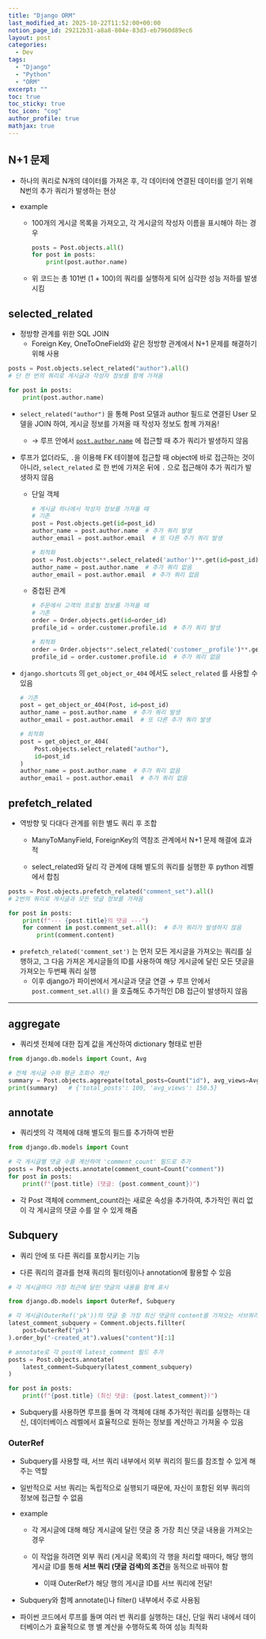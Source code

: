 ```yaml
---
title: "Django ORM"
last_modified_at: 2025-10-22T11:52:00+00:00
notion_page_id: 29212b31-a8a8-804e-83d3-eb7960d89ec6
layout: post
categories:
  - Dev
tags:
  - "Django"
  - "Python"
  - "ORM"
excerpt: ""
toc: true
toc_sticky: true
toc_icon: "cog"
author_profile: true
mathjax: true
---
```


## N+1 문제

- 하나의 쿼리로 N개의 데이터를 가져온 후, 각 데이터에 연결된 데이터를 얻기 위해 N번의 추가 쿼리가 발생하는 현상

- example
  - 100개의 게시글 목록을 가져오고, 각 게시글의 작성자 이름을 표시해야 하는 경우
    ```python
    posts = Post.objects.all()
    for post in posts:
    	print(post.author.name)
    ```

  - 위 코드는 총 101번 (1 + 100)의 쿼리를 실행하게 되어 심각한 성능 저하를 발생시킴

## selected_related

- 정방향 관계를 위한 SQL JOIN
  - Foreign Key, OneToOneField와 같은 정방향 관계에서 N+1 문제를 해결하기 위해 사용

```python
posts = Post.objects.select_related("author").all()
# 단 한 번의 쿼리로 게시글과 작성자 정보를 함께 가져옴

for post in posts:
	print(post.author.name)
```

- `select_related("author")` 을 통해 Post 모델과 author 필드로 연결된 User 모델을 JOIN 하여, 게시글 정보를 가져올 때 작성자 정보도 함께 가져옴! 
  - → 루프 안에서 [`post.author.name`](http://post.author.name/) 에 접근할 때 추가 쿼리가 발생하지 않음

- 루프가 없더라도, `.`을 이용해 FK 테이블에 접근할 때 object에 바로 접근하는 것이 아니라, `select_related` 로 한 번에 가져온 뒤에 `.` 으로 접근해야 추가 쿼리가 발생하지 않음
  - 단일 객체
    ```python
    # 게시글 하나에서 작성자 정보를 가져올 때
    # 기존
    post = Post.objects.get(id=post_id)
    author_name = post.author.name  # 추가 쿼리 발생
    author_email = post.author.email  # 또 다른 추가 쿼리 발생
    
    # 최적화
    post = Post.objects**.select_related('author')**.get(id=post_id)
    author_name = post.author.name  # 추가 쿼리 없음
    author_email = post.author.email  # 추가 쿼리 없음
    ```

  - 중첩된 관계
    ```python
    # 주문에서 고객의 프로필 정보를 가져올 때
    # 기존
    order = Order.objects.get(id=order_id)
    profile_id = order.customer.profile.id  # 추가 쿼리 발생
    
    # 최적화
    order = Order.objects**.select_related('customer__profile')**.get(id=order_id)
    profile_id = order.customer.profile.id  # 추가 쿼리 없음
    ```

- `django.shortcuts` 의 `get_object_or_404` 에서도 `select_related` 를 사용할 수 있음
  ```python
  # 기존
  post = get_object_or_404(Post, id=post_id)
  author_name = post.author.name  # 추가 쿼리 발생
  author_email = post.author.email  # 또 다른 추가 쿼리 발생
  
  # 최적화
  post = get_object_or_404(
      Post.objects.select_related("author"), 
      id=post_id
  )
  author_name = post.author.name  # 추가 쿼리 없음
  author_email = post.author.email  # 추가 쿼리 없음
  ```

## prefetch_related

- 역방향 및 다대다 관계를 위한 별도 쿼리 후 조합
  - ManyToManyField, ForeignKey의 역참조 관계에서 N+1 문제 해결에 효과적

  - select_related와 달리 각 관계에 대해 별도의 쿼리를 실행한 후 python 레벨에서 합침

```python
posts = Post.objects.prefetch_related("comment_set").all()
# 2번의 쿼리로 게시글과 모든 댓글 정보를 가져옴

for post in posts:
	print(f"--- {post.title}의 댓글 ---")
	for comment in post.comment_set.all():  # 추가 쿼리가 발생하지 않음
		print(comment.content)
```

- `prefetch_related('comment_set')` 는 먼저 모든 게시글을 가져오는 쿼리를 실행하고, 그 다음 가져온 게시글들의 ID를 사용하여 해당 게시글에 달린 모든 댓글을 가져오는 두번째 쿼리 실행
  - 이후 django가 파이썬에서 게시글과 댓글 연결 → 루프 안에서 `post.comment_set.all()` 을 호출해도 추가적인 DB 접근이 발생하지 않음

---

## aggregate

- 쿼리셋 전체에 대한 집계 값을 계산하여 dictionary 형태로 반환

```python
from django.db.models import Count, Avg

# 전체 게시글 수와 평균 조회수 계산
summary = Post.objects.aggregate(total_posts=Count("id"), avg_views=Avg("views"))
print(summary)   # {'total_posts': 100, 'avg_views': 150.5}
```

## annotate

- 쿼리셋의 각 객체에 대해 별도의 필드를 추가하여 반환

```python
from django.db.models import Count

# 각 게시글별 댓글 수를 계산하여 'comment_count' 필드로 추가
posts = Post.objects.annotate(comment_count=Count("comment"))
for post in posts:
	print(f"{post.title} (댓글: {post.comment_count})")
```

- 각 Post 객체에 comment_count라는 새로운 속성을 추가하여, 추가적인 쿼리 없이 각 게시글의 댓글 수를 알 수 있게 해줌

## Subquery

- 쿼리 안에 또 다른 쿼리를 포함시키는 기능

- 다른 쿼리의 결과를 현재 쿼리의 필터링이나 annotation에 활용할 수 있음

```python
# 각 게시글마다 가장 최근에 달린 댓글의 내용을 함께 표시

from django.db.models import OuterRef, Subquery

# 각 게시글(OuterRef('pk'))의 댓글 중 가장 최신 댓글의 content를 가져오는 서브쿼리
latest_comment_subquery = Comment.objects.fillter(
	post=OuterRef("pk")
).order_by("-created_at").values("content")[:1]

# annotate로 각 post에 latest_comment 필드 추가
posts = Post.objects.annotate(
	latest_comment=Subquery(latest_comment_subquery)
)

for post in posts:
	print(f"{post.title} (최신 댓글: {post.latest_comment})")
```

- Subquery를 사용하면 루프를 돌며 각 객체에 대해 추가적인 쿼리를 실행하는 대신, 데이터베이스 레벨에서 효율적으로 원하는 정보를 계산하고 가져올 수 있음

### OuterRef

- Subquery를 사용할 때, 서브 쿼리 내부에서 외부 쿼리의 필드를 참조할 수 있게 해주는 역할

- 일반적으로 서브 쿼리는 독립적으로 실행되기 때문에, 자신이 포함된 외부 쿼리의 정보에 접근할 수 없음

- example
  - 각 게시글에 대해 해당 게시글에 달린 댓글 중 가장 최신 댓글 내용을 가져오는 경우

  - 이 작업을 하려면 외부 쿼리 (게시글 목록)의 각 행을 처리할 때마다, 해당 행의 게시글 ID를 통해 **서브 쿼리 (댓글 검색)의 조건**을 동적으로 바꿔야 함
    - 이때 OuterRef가 해당 행의 게시글 ID를 서브 쿼리에 전달!

- Subquery와 함께 annotate()나 filter() 내부에서 주로 사용됨

- 파이썬 코드에서 루프를 돌며 여러 번 쿼리를 실행하는 대신, 단일 쿼리 내에서 데이터베이스가 효율적으로 행 별 계산을 수행하도록 하여 성능 최적화